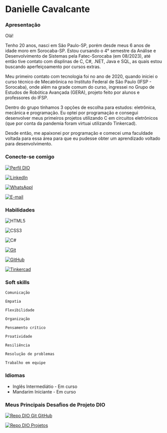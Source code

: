 # Danielle Cavalcante
### Apresentação

Olá! 

Tenho 20 anos, nasci em São Paulo-SP, porém desde meus 6 anos de idade moro em Sorocaba-SP. Estou cursando o 4° semestre da Análise e Desenvolvimento de Sistemas pela Fatec-Sorocaba (em 08/2023), até então tive contato com displinas de C, C#, .NET, Java e SQL, as quais estou buscando aperfeiçoamento por cursos extras.

Meu primeiro contato com tecnologia foi no ano de 2020, quando iniciei o curso técnico de Mecatrônica no Instituto Federal de São Paulo (IFSP - Sorocaba), onde além na grade comum do curso, ingressei no Grupo de Estudos de Robótica Avançada (GERA), projeto feito por alunos e professores do IFSP. 

Dentro do grupo tínhamos 3 opções de escolha para estudos: eletrônica, mecânica e programação. Eu optei por programação e consegui desenvolver meus primeiros projetos utilizando C em circuitos eletrônicos (que por conta da pandemia foram virtuai utilizando Tinkercad).

Desde então, me apaixonei por programação e comecei uma faculdade voltada para essa área para que eu pudesse obter um aprendizado voltado para desenvolvimento.

### Conecte-se comigo
[![Perfil DIO](https://img.shields.io/badge/-Meu%20Perfil%20na%20DIO-30A3DC?style=for-the-badge)](https://web.dio.me/users/daniellesoucavalcante1324?tab=skills)

[![LinkedIn](https://img.shields.io/badge/-LinkedIn-000?style=for-the-badge&logo=linkedin&logoColor=30A3DC)](https://www.linkedin.com/in/daniellecavalcante-ads/)

[![WhatsAppl](https://img.shields.io/badge/-WhatsApp-000?style=for-the-badge&logo=whatsapp&logoColor=#008000)](mailto:danielle.silva19@fatec.sp.gov.br)

[![E-mail](https://img.shields.io/badge/-Email-000?style=for-the-badge&logo=microsoft-outlook&logoColor=E94D5F)](https://wa.me/qr/S4F2TLZTQ2A7M1)


### Habilidades
![HTML5](https://img.shields.io/badge/HTML-000?style=for-the-badge&logo=html5&logoColor=30A3DC)

![CSS3](https://img.shields.io/badge/CSS3-000?style=for-the-badge&logo=css3&logoColor=E94D5F)

![C#](https://img.shields.io/badge/C%23-000?style=for-the-badge&logo=c-sharp&logoColor=823085)

[![Git](https://img.shields.io/badge/Git-000?style=for-the-badge&logo=git&logoColor=E94D5F)](https://git-scm.com/doc) 

[![GitHub](https://img.shields.io/badge/GitHub-000?style=for-the-badge&logo=github&logoColor=30A3DC)](https://github.com/DanielleCavalcante)

[![Tinkercad](https://img.shields.io/badge/Tinkercad-000?style=for-the-badge&logo=tinkercad&logoColor=E94D5F)](https://editor.tinkercad.com/assets_fe_1cpuj7/js/tinkercad-frontend/assets/images/tinkercad-lockup-color.svghttps://www.tinkercad.com/users/bu372wo8Tzg-danielle-cavalcante/edit)


### Soft skills
```
Comunicação
```
```
Empatia
```
```
Flexibilidade
```
```
Organização
```
```
Pensamento crítico
```
```
Proatividade
```
```
Resiliência
```
```
Resolução de problemas
```
```
Trabalho em equipe
```

### Idiomas

- Inglês Intermediátio - Em curso
- Mandarim Iniciante - Em curso


### Meus Principais Desafios de Projeto DIO
[![Repo DIO Git GitHub](https://github-readme-stats.vercel.app/api/pin/?username=elidianaandrade&repo=dio-lab-open-source&bg_color=000&border_color=30A3DC&show_icons=true&icon_color=30A3DC&title_color=E94D5F&text_color=FFF)](https://github.com/elidianaandrade/dio-lab-open-source)

[![Repo DIO Projetos](https://github-readme-stats.vercel.app/api/pin/?username=DanielleCavalcante&repo=projetos-dio-me&bg_color=000&border_color=30A3DC&show_icons=true&icon_color=30A3DC&title_color=E94D5F&text_color=FFF)](https://github.com/DanielleCavalcante/projetos-dio-me/tree/main/projeto-instagram-recreation)


